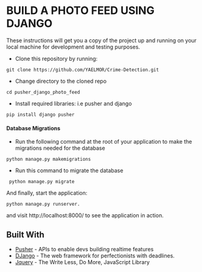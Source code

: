 # BUILD A PHOTO FEED USING DJANGO

These instructions will get you a copy of the project up and running on your local machine for development and testing purposes. 

- Clone this repository by running: 
```
git clone https://github.com/YAELMOR/Crime-Detection.git
```
- Change directory to the cloned repo
```
cd pusher_django_photo_feed
```
- Install required libraries: i.e pusher and django
```
pip install django pusher
```

#### Database Migrations
 - Run the following command at the root of your application to  make the migrations needed for the database
 
 ```
 python manage.py makemigrations
 ```
 
 - Run this command to migrate the database
 
 ```
  python manage.py migrate
 ```

And finally, start the application:

```
python manage.py runserver.
```
and visit http://localhost:8000/ to see the application in action.
## Built With

* [Pusher](https://pusher.com/) - APIs to enable devs building realtime features
* [DJango](https://docs.djangoproject.com/) - The web framework for perfectionists with deadlines. 
* [Jquery](https://jquery.com/) - The Write Less, Do More, JavaScript Library


